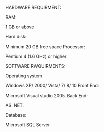HARDWARE REQUIRMENT:

RAM:

1 GB or above

Hard disk:

Minimum 20 GB free space
Processor:

Pentium 4 (1.6 GHz) or higher

SOFTWARE RWQUIRMENTS:

Operating system 

Windows XP/ 2000/ Vista/ 7/ 8/ 10
Front End:

Microsoft Visual studio 2005.
Back End:

AS. NET.

Database:

Microsoft SQL Server
